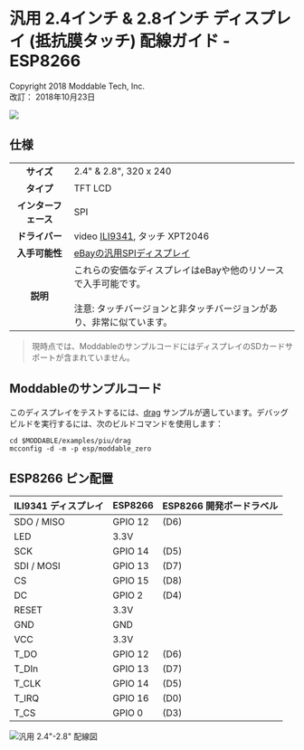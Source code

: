 # 汎用 2.4インチ & 2.8インチ ディスプレイ (抵抗膜タッチ) 配線ガイド - ESP8266
Copyright 2018 Moddable Tech, Inc.<BR>
改訂： 2018年10月23日

![](./images/spi-touch-display.jpg)

## 仕様

| | |
| :---: | :--- |
| **サイズ** | 2.4" & 2.8", 320 x 240
| **タイプ** | TFT LCD
| **インターフェース** | SPI
| **ドライバー** | video [ILI9341](../../documentation/drivers/ili9341/ili9341.md), タッチ XPT2046
| **入手可能性** | [eBayの汎用SPIディスプレイ](https://www.ebay.com/sch/i.html?_odkw=spi+display+2.4&_osacat=0&_from=R40&_trksid=p2045573.m570.l1313.TR0.TRC0.H0.Xspi+display+2.4+touch.TRS0&_nkw=spi+display+2.4+touch&_sacat=0)
| **説明** | これらの安価なディスプレイはeBayや他のリソースで入手可能です。 <BR><BR>注意: タッチバージョンと非タッチバージョンがあり、非常に似ています。

> 現時点では、ModdableのサンプルコードにはディスプレイのSDカードサポートが含まれていません。

## Moddableのサンプルコード

このディスプレイをテストするには、[drag](../../examples/piu/drag/) サンプルが適しています。デバッグビルドを実行するには、次のビルドコマンドを使用します：

```
cd $MODDABLE/examples/piu/drag
mcconfig -d -m -p esp/moddable_zero
```

## ESP8266 ピン配置

| ILI9341 ディスプレイ | ESP8266 | ESP8266 開発ボードラベル |
| --- | --- | --- |
| SDO / MISO | GPIO 12 | (D6) |
| LED | 3.3V |
| SCK | GPIO 14 | (D5) |
| SDI / MOSI | GPIO 13 | (D7) |
| CS | GPIO 15 | (D8) |
| DC | GPIO 2 | (D4) |
| RESET | 3.3V |
| GND | GND |
| VCC | 3.3V |
| T_DO | GPIO 12 | (D6) |
| T_DIn | GPIO 13 | (D7) |
| T_CLK | GPIO 14 | (D5) |
| T_IRQ | GPIO 16 | (D0) |
| T_CS | GPIO 0 | (D3) |

![汎用 2.4"-2.8" 配線図](images/esp-generic-2.4-display.png)
```

